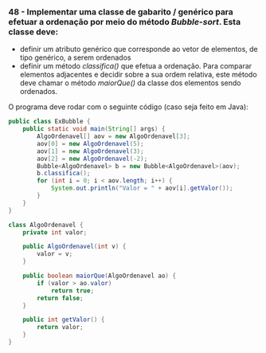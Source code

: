 ### 48 - Implementar uma classe de gabarito / genérico para efetuar a ordenação por meio do método *Bubble-sort*. Esta classe deve:
* definir um atributo genérico que corresponde ao vetor de elementos, de tipo genérico, a serem ordenados
* definir um método *classifica()* que efetua a ordenação. Para comparar elementos adjacentes e decidir sobre a sua ordem relativa, este método deve chamar o método *maiorQue()* da classe dos elementos sendo ordenados.

O programa deve rodar com o seguinte código (caso seja feito em Java):

```java
public class ExBubble {
    public static void main(String[] args) {
        AlgoOrdenavel[] aov = new AlgoOrdenavel[3];
        aov[0] = new AlgoOrdenavel(5);
        aov[1] = new AlgoOrdenavel(3);
        aov[2] = new AlgoOrdenavel(-2);
        Bubble<AlgoOrdenavel> b = new Bubble<AlgoOrdenavel>(aov);
        b.classifica();
        for (int i = 0; i < aov.length; i++) {
            System.out.println("Valor = " + aov[i].getValor());
        }
    }
}

class AlgoOrdenavel {
    private int valor;

    public AlgoOrdenavel(int v) {
        valor = v;
    }

    public boolean maiorQue(AlgoOrdenavel ao) {
        if (valor > ao.valor)
            return true;
        return false;
    }

    public int getValor() {
        return valor;
    }
}
```